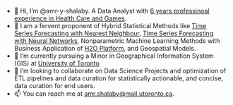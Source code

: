 - 👋 Hi, I’m @amr-y-shalaby. A Data Analyst with [6 years professinoal experience in Health Care and Games](https://www.linkedin.com/in/amryshalaby/).
- 👀 I am a fervent proponent of Hybrid Statistical Methods like [Time Series Forecasting with Nearest Neighbour](https://cran.r-project.org/web/packages/tsfknn/tsfknn.pdf), [Time Series Forecasting with Neural Networks](https://cran.r-project.org/web/packages/nnfor/nnfor.pdf), Nonparametric Machine Learning Methods with Business Application of [H2O Platform](https://docs.h2o.ai/h2o/latest-stable/h2o-docs/welcome.html), and Geospatial Models.
- 🌱 I’m currently pursuing a Minor in Geographical Information System (GIS) at [University of Toronto](https://www.utm.utoronto.ca/geography/undergraduate/geography-programs/geographical-information-systems) 
- 💞️ I’m looking to collaborate on Data Science Projects and optimization of ETL pipelines and data curation for statistically actionable, and concise, data curation for end users.
- 📫 You can reach me at [amr.shalaby\@mail.utoronto.ca](mailto:amr.shalaby@mail.utoronto.ca?subject=Github).

<!---
amr-y-shalaby/amr-y-shalaby is a ✨ special ✨ repository because its `README.md` (this file) appears on your GitHub profile.
You can click the Preview link to take a look at your changes.
--->
